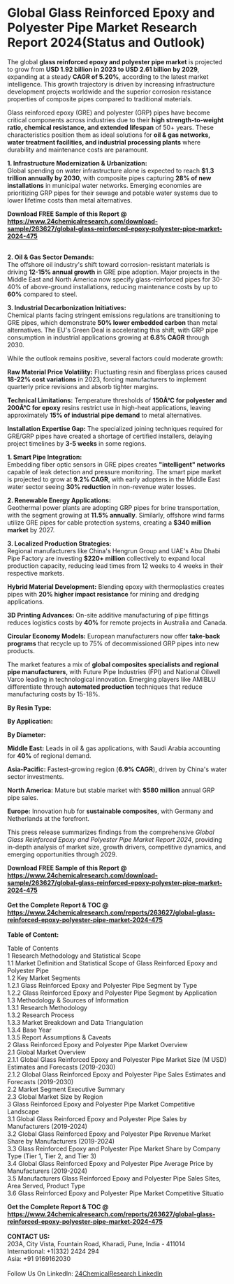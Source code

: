 <h1>Global Glass Reinforced Epoxy and Polyester Pipe Market Research Report 2024(Status and Outlook)</h1><p>The global <strong>glass reinforced epoxy and polyester pipe market</strong> is projected to grow from <strong>USD 1.92 billion in 2023 to USD 2.61 billion by 2029</strong>, expanding at a steady <strong>CAGR of 5.20%</strong>, according to the latest market intelligence. This growth trajectory is driven by increasing infrastructure development projects worldwide and the superior corrosion resistance properties of composite pipes compared to traditional materials.</p><p>Glass reinforced epoxy (GRE) and polyester (GRP) pipes have become critical components across industries due to their <strong>high strength-to-weight ratio, chemical resistance, and extended lifespan</strong> of 50+ years. These characteristics position them as ideal solutions for <strong>oil &amp; gas networks, water treatment facilities, and industrial processing plants</strong> where durability and maintenance costs are paramount.</p><p><strong>1. Infrastructure Modernization &amp; Urbanization:</strong><br>
Global spending on water infrastructure alone is expected to reach <strong>$1.3 trillion annually by 2030</strong>, with composite pipes capturing <strong>28% of new installations</strong> in municipal water networks. Emerging economies are prioritizing GRP pipes for their sewage and potable water systems due to lower lifetime costs than metal alternatives.</p><div><b>Download FREE Sample of this Report @ 
            <a href="https://www.24chemicalresearch.com/download-sample/263627/global-glass-reinforced-epoxy-polyester-pipe-market-2024-475">
            https://www.24chemicalresearch.com/download-sample/263627/global-glass-reinforced-epoxy-polyester-pipe-market-2024-475</a></b></div><br><p><strong>2. Oil &amp; Gas Sector Demands:</strong><br>
The offshore oil industry's shift toward corrosion-resistant materials is driving <strong>12-15% annual growth</strong> in GRE pipe adoption. Major projects in the Middle East and North America now specify glass-reinforced pipes for 30-40% of above-ground installations, reducing maintenance costs by up to <strong>60%</strong> compared to steel.</p><p><strong>3. Industrial Decarbonization Initiatives:</strong><br>
Chemical plants facing stringent emissions regulations are transitioning to GRE pipes, which demonstrate <strong>50% lower embedded carbon</strong> than metal alternatives. The EU's Green Deal is accelerating this shift, with GRP pipe consumption in industrial applications growing at <strong>6.8% CAGR</strong> through 2030.</p><p>While the outlook remains positive, several factors could moderate growth:</p><p><strong>Raw Material Price Volatility:</strong> Fluctuating resin and fiberglass prices caused <strong>18-22% cost variations</strong> in 2023, forcing manufacturers to implement quarterly price revisions and absorb tighter margins.</p><p><strong>Technical Limitations:</strong> Temperature thresholds of <strong>150Â°C for polyester and 200Â°C for epoxy</strong> resins restrict use in high-heat applications, leaving approximately <strong>15% of industrial pipe demand</strong> to metal alternatives.</p><p><strong>Installation Expertise Gap:</strong> The specialized joining techniques required for GRE/GRP pipes have created a shortage of certified installers, delaying project timelines by <strong>3-5 weeks</strong> in some regions.</p><p><strong>1. Smart Pipe Integration:</strong><br>
Embedding fiber optic sensors in GRE pipes creates <strong>"intelligent" networks</strong> capable of leak detection and pressure monitoring. The smart pipe market is projected to grow at <strong>9.2% CAGR</strong>, with early adopters in the Middle East water sector seeing <strong>30% reduction</strong> in non-revenue water losses.</p><p><strong>2. Renewable Energy Applications:</strong><br>
Geothermal power plants are adopting GRP pipes for brine transportation, with the segment growing at <strong>11.5% annually</strong>. Similarly, offshore wind farms utilize GRE pipes for cable protection systems, creating a <strong>$340 million market</strong> by 2027.</p><p><strong>3. Localized Production Strategies:</strong><br>
Regional manufacturers like China's Hengrun Group and UAE's Abu Dhabi Pipe Factory are investing <strong>$220+ million</strong> collectively to expand local production capacity, reducing lead times from 12 weeks to 4 weeks in their respective markets.</p><p><strong>Hybrid Material Development:</strong> Blending epoxy with thermoplastics creates pipes with <strong>20% higher impact resistance</strong> for mining and dredging applications.</p><p><strong>3D Printing Advances:</strong> On-site additive manufacturing of pipe fittings reduces logistics costs by <strong>40%</strong> for remote projects in Australia and Canada.</p><p><strong>Circular Economy Models:</strong> European manufacturers now offer <strong>take-back programs</strong> that recycle up to 75% of decommissioned GRP pipes into new products.</p><p>The market features a mix of <strong>global composites specialists and regional pipe manufacturers</strong>, with Future Pipe Industries (FPI) and National Oilwell Varco leading in technological innovation. Emerging players like AMIBLU differentiate through <strong>automated production</strong> techniques that reduce manufacturing costs by 15-18%.</p><p><strong>By Resin Type:</strong></p><p><strong>By Application:</strong></p><p><strong>By Diameter:</strong></p><p><strong>Middle East:</strong> Leads in oil &amp; gas applications, with Saudi Arabia accounting for <strong>40%</strong> of regional demand.</p><p><strong>Asia-Pacific:</strong> Fastest-growing region (<strong>6.9% CAGR</strong>), driven by China's water sector investments.</p><p><strong>North America:</strong> Mature but stable market with <strong>$580 million</strong> annual GRP pipe sales.</p><p><strong>Europe:</strong> Innovation hub for <strong>sustainable composites</strong>, with Germany and Netherlands at the forefront.</p><p>This press release summarizes findings from the comprehensive <em>Global Glass Reinforced Epoxy and Polyester Pipe Market Report 2024</em>, providing in-depth analysis of market size, growth drivers, competitive dynamics, and emerging opportunities through 2029.</p><div><b>Download FREE Sample of this Report @ 
            <a href="https://www.24chemicalresearch.com/download-sample/263627/global-glass-reinforced-epoxy-polyester-pipe-market-2024-475">
            https://www.24chemicalresearch.com/download-sample/263627/global-glass-reinforced-epoxy-polyester-pipe-market-2024-475</a></b></div><br><div><b>Get the Complete Report & TOC @ 
            <a href="https://www.24chemicalresearch.com/reports/263627/global-glass-reinforced-epoxy-polyester-pipe-market-2024-475">
            https://www.24chemicalresearch.com/reports/263627/global-glass-reinforced-epoxy-polyester-pipe-market-2024-475</a></b></div><br>
            <b>Table of Content:</b><p>Table of Contents<br />
1 Research Methodology and Statistical Scope<br />
1.1 Market Definition and Statistical Scope of Glass Reinforced Epoxy and Polyester Pipe<br />
1.2 Key Market Segments<br />
1.2.1 Glass Reinforced Epoxy and Polyester Pipe Segment by Type<br />
1.2.2 Glass Reinforced Epoxy and Polyester Pipe Segment by Application<br />
1.3 Methodology & Sources of Information<br />
1.3.1 Research Methodology<br />
1.3.2 Research Process<br />
1.3.3 Market Breakdown and Data Triangulation<br />
1.3.4 Base Year<br />
1.3.5 Report Assumptions & Caveats<br />
2 Glass Reinforced Epoxy and Polyester Pipe Market Overview<br />
2.1 Global Market Overview<br />
2.1.1 Global Glass Reinforced Epoxy and Polyester Pipe Market Size (M USD) Estimates and Forecasts (2019-2030)<br />
2.1.2 Global Glass Reinforced Epoxy and Polyester Pipe Sales Estimates and Forecasts (2019-2030)<br />
2.2 Market Segment Executive Summary<br />
2.3 Global Market Size by Region<br />
3 Glass Reinforced Epoxy and Polyester Pipe Market Competitive Landscape<br />
3.1 Global Glass Reinforced Epoxy and Polyester Pipe Sales by Manufacturers (2019-2024)<br />
3.2 Global Glass Reinforced Epoxy and Polyester Pipe Revenue Market Share by Manufacturers (2019-2024)<br />
3.3 Glass Reinforced Epoxy and Polyester Pipe Market Share by Company Type (Tier 1, Tier 2, and Tier 3)<br />
3.4 Global Glass Reinforced Epoxy and Polyester Pipe Average Price by Manufacturers (2019-2024)<br />
3.5 Manufacturers Glass Reinforced Epoxy and Polyester Pipe Sales Sites, Area Served, Product Type<br />
3.6 Glass Reinforced Epoxy and Polyester Pipe Market Competitive Situatio</p><div><b>Get the Complete Report & TOC @ 
            <a href="https://www.24chemicalresearch.com/reports/263627/global-glass-reinforced-epoxy-polyester-pipe-market-2024-475">
            https://www.24chemicalresearch.com/reports/263627/global-glass-reinforced-epoxy-polyester-pipe-market-2024-475</a></b></div><br><b>CONTACT US:</b><br>
            203A, City Vista, Fountain Road, Kharadi, Pune, India - 411014<br>
            International: +1(332) 2424 294<br>
            Asia: +91 9169162030 <br><br>
            Follow Us On LinkedIn: <a href="https://www.linkedin.com/company/24chemicalresearch/">24ChemicalResearch LinkedIn</a>